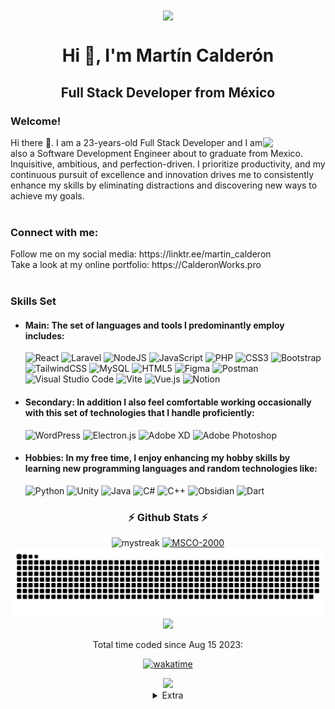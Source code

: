 <div align=center>
   <a target="_blank" rel="noreferrer" href="https://github.com/ApoloMC"   title="Go to Source">
      <img align="center" width=500 src="https://fiverr-res.cloudinary.com/images/t_main1,q_auto,f_auto,q_auto,f_auto/gigs/291192052/original/1ecd2cec1c1a911cf223ec90474a074fc054d26a/do-professional-pixel-art-for-you.jpg" />
    </a>
</div>

<div align="center">
   
# Hi 👾, I'm Martín Calderón

</div>
<h2 align="center">Full Stack Developer from México</h2>

### Welcome!
<div>
  <a href="https://github.com/MSCO-2000" title="Go to Source">
  <img align=right width=100 src="https://i.pinimg.com/originals/d0/19/72/d019725ef4da31a294694f31a3702297.gif" />
   </a>
</div>
Hi there 👋. I am a 23-years-old Full Stack Developer and I am also a Software Development Engineer about to graduate from Mexico. Inquisitive, ambitious, and perfection-driven. I prioritize productivity, and my continuous pursuit of excellence and innovation drives me to consistently enhance my skills by eliminating distractions and discovering new ways to achieve my goals.
<br/>
<br/>
<h3 align="left">Connect with me:</h3>
Follow me on my social media: https://linktr.ee/martin_calderon
<br/>
Take a look at my online portfolio: https://CalderonWorks.pro
<br/>
<br/>

### Skills Set
- #### Main: The set of languages and tools I predominantly employ includes:
  ![React](https://img.shields.io/badge/react-%2320232a.svg?style=for-the-badge&logo=react&logoColor=%2361DAFB)
  ![Laravel](https://img.shields.io/badge/laravel-%23FF2D20.svg?style=for-the-badge&logo=laravel&logoColor=white)
  ![NodeJS](https://img.shields.io/badge/node.js-6DA55F?style=for-the-badge&logo=node.js&logoColor=white)
  ![JavaScript](https://img.shields.io/badge/javascript-%23323330.svg?style=for-the-badge&logo=javascript&logoColor=%23F7DF1E)
  ![PHP](https://img.shields.io/badge/php-%23777BB4.svg?style=for-the-badge&logo=php&logoColor=white)
  ![CSS3](https://img.shields.io/badge/css3-%231572B6.svg?style=for-the-badge&logo=css3&logoColor=white)
  ![Bootstrap](https://img.shields.io/badge/bootstrap-%238511FA.svg?style=for-the-badge&logo=bootstrap&logoColor=white)
  ![TailwindCSS](https://img.shields.io/badge/tailwindcss-%2338B2AC.svg?style=for-the-badge&logo=tailwind-css&logoColor=white)
  ![MySQL](https://img.shields.io/badge/mysql-%2300f.svg?style=for-the-badge&logo=mysql&logoColor=white)
  ![HTML5](https://img.shields.io/badge/html5-%23E34F26.svg?style=for-the-badge&logo=html5&logoColor=white)
  ![Figma](https://img.shields.io/badge/figma-%23F24E1E.svg?style=for-the-badge&logo=figma&logoColor=white)
  ![Postman](https://img.shields.io/badge/Postman-FF6C37?style=for-the-badge&logo=postman&logoColor=white)
  ![Visual Studio Code](https://img.shields.io/badge/Visual%20Studio%20Code-0078d7.svg?style=for-the-badge&logo=visual-studio-code&logoColor=white)
  ![Vite](https://img.shields.io/badge/vite-%23646CFF.svg?style=for-the-badge&logo=vite&logoColor=white)
  ![Vue.js](https://img.shields.io/badge/vuejs-%2335495e.svg?style=for-the-badge&logo=vuedotjs&logoColor=%234FC08D)
 ![Notion](https://img.shields.io/badge/Notion-%23000000.svg?style=for-the-badge&logo=notion&logoColor=white)
  
- #### Secondary: In addition I also feel comfortable working occasionally with this set of technologies that I handle proficiently:
  ![WordPress](https://img.shields.io/badge/WordPress-%23117AC9.svg?style=for-the-badge&logo=WordPress&logoColor=white)
  ![Electron.js](https://img.shields.io/badge/Electron-191970?style=for-the-badge&logo=Electron&logoColor=white)
  ![Adobe XD](https://img.shields.io/badge/Adobe%20XD-470137?style=for-the-badge&logo=Adobe%20XD&logoColor=#FF61F6)
  ![Adobe Photoshop](https://img.shields.io/badge/adobe%20photoshop-%2331A8FF.svg?style=for-the-badge&logo=adobe%20photoshop&logoColor=white)

- #### Hobbies: In my free time, I enjoy enhancing my hobby skills by learning new programming languages and random technologies like:
  ![Python](https://img.shields.io/badge/python-3670A0?style=for-the-badge&logo=python&logoColor=ffdd54)
  ![Unity](https://img.shields.io/badge/unity-%23000000.svg?style=for-the-badge&logo=unity&logoColor=white)
  ![Java](https://img.shields.io/badge/java-%23ED8B00.svg?style=for-the-badge&logo=openjdk&logoColor=white)
  ![C#](https://img.shields.io/badge/c%23-%23239120.svg?style=for-the-badge&logo=c-sharp&logoColor=white)
  ![C++](https://img.shields.io/badge/c++-%2300599C.svg?style=for-the-badge&logo=c%2B%2B&logoColor=white)
  ![Obsidian](https://img.shields.io/badge/Obsidian-%23483699.svg?style=for-the-badge&logo=obsidian&logoColor=white)
  ![Dart](https://img.shields.io/badge/dart-%23483699.svg?style=for-the-badge&logo=dart&logoColor=white)
####

<div align=center>
  
  ### ⚡ Github Stats ⚡
  
  <!-- mi perfil stats de racha-->
 <div align=center>
  
   <img height=140 src="https://github-readme-streak-stats.herokuapp.com/?user=MSCO-2000&theme=tokyonight&show_icons=true&hide_border=true&pretty=true" alt="mystreak"/>
  
 <!-- Mini  Lenguajes programación-->

  <a target="_blank" align=center rel="noreferrer" href="https://github-readme-stats.vercel.app/api/top-langs/?username=MSCO-2000&show_icons=true&theme=tokyonight&hide_border=true&pretty=true&layout=compact"   title="Go to Source">
    <img  height=140 src="https://github-readme-stats.vercel.app/api/top-langs/?username=MSCO-2000&show_icons=true&theme=tokyonight&hide_border=true&pretty=true&layout=compact" alt="MSCO-2000" />
  </a>
  </div>

</div>


<div align=center>
<picture>
  <source media="(prefers-color-scheme: dark)" srcset="./snk.svg" />
  <img alt="github-snake" src="./snk.svg" />
</picture>
  
  <img src="https://github-profile-trophy.vercel.app/?username=MSCO-2000&theme=juicyfresh&no-bg=true" /> 

   Total time coded since Aug 15 2023:
   
  [![wakatime](https://wakatime.com/badge/user/25b1393c-7659-477a-b6de-4da0492e782b.svg)](https://wakatime.com/@25b1393c-7659-477a-b6de-4da0492e782b)
   
<div>
   <img width=500 src="https://wakatime.com/share/@MSCO2000/29b99b21-fcbd-43c4-974f-33071a7897a1.svg" /> 
</div>
</div>


<details align=center>
<summary>Extra</summary>


<img src="https://myreadme.vercel.app/api/embed/MSCO-2000?panels=userstatistics,toprepositories,toplanguages,commitgraph" alt="reimaginedreadme" />

<img src="https://img.shields.io/github/stars/MSCO-2000?label=Stars" alt="stars">

Visualizations:
  
<img src="https://profile-counter.glitch.me/{MSCO-2000}/count.svg" alt="MSCO-2000 :: Visitor's Count" />

</details>

